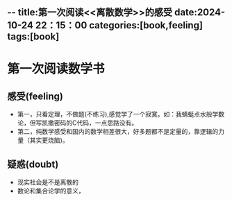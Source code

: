 --
title:第一次阅读<<离散数学>>的感受
date:2024-10-24 22：15：00
categories:[book,feeling]
tags:[book]
--
# 第一次阅读数学书
## 感受(feeling)
* 第一，只看定理，不做题(不练习),感觉学了一个寂寞。如：我蜻蜓点水般学数论，但写凯撒密码的C代码，一点思路没有。
* 第二，纯数学感受和国内的数学相差很大，好多题都不是定量的，靠逻辑的力量（其实更烧脑)。
## 疑惑(doubt)
* 现实社会是不是离散的
* 数论和集合论学的意义，

